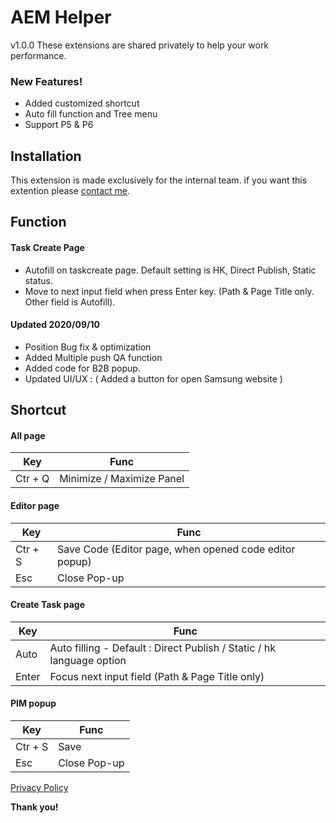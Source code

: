 # AEM Helper
v1.0.0
These extensions are shared privately to help your work performance.

### New Features!

  - Added customized shortcut
  - Auto fill function and Tree menu
  - Support P5 & P6
 
## Installation
This extension is made exclusively for the internal team. if you want this extention please [contact me](mailto:leviheo@gmail.com).

## Function
  #### Task Create Page
  - Autofill on taskcreate page. Default setting is HK, Direct Publish, Static status.
  - Move to next input field when press Enter key. (Path & Page Title only. Other field is Autofill).
  
  #### Updated 2020/09/10
  - Position Bug fix & optimization
  - Added Multiple push QA function
  - Added code for B2B popup.
  - Updated UI/UX : ( Added a button for open Samsung website )

## Shortcut

#### All page

| Key | Func |
| ------ | ------ |
| Ctr + Q | Minimize / Maximize Panel |

#### Editor page

| Key | Func |
| ------ | ------ |
| Ctr + S | Save Code (Editor page, when opened code editor popup) |
| Esc | Close Pop-up |

#### Create Task page

| Key | Func |
| ------ | ------ |
| Auto | Auto filling - Default : Direct Publish / Static / hk language option |
| Enter | Focus next input field (Path & Page Title only) |


#### PIM popup

| Key | Func |
| ------ | ------ |
| Ctr + S | Save |
| Esc | Close Pop-up |

 [Privacy Policy](https://leviheo.github.io/aemhelper/privacy)
 
**Thank you!**

